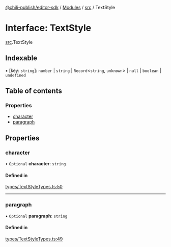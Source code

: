 [@chili-publish/editor-sdk](../README.md) / [Modules](../modules.md) / [src](../modules/src.md) / TextStyle

# Interface: TextStyle

[src](../modules/src.md).TextStyle

## Indexable

▪ [key: `string`]: `number` \| `string` \| `Record`<`string`, `unknown`\> \| ``null`` \| `boolean` \| `undefined`

## Table of contents

### Properties

- [character](src.TextStyle.md#character)
- [paragraph](src.TextStyle.md#paragraph)

## Properties

### character

• `Optional` **character**: `string`

#### Defined in

[types/TextStyleTypes.ts:50](https://github.com/chili-publish/editor-sdk/blob/bc89ed1/types/TextStyleTypes.ts#L50)

___

### paragraph

• `Optional` **paragraph**: `string`

#### Defined in

[types/TextStyleTypes.ts:49](https://github.com/chili-publish/editor-sdk/blob/bc89ed1/types/TextStyleTypes.ts#L49)
